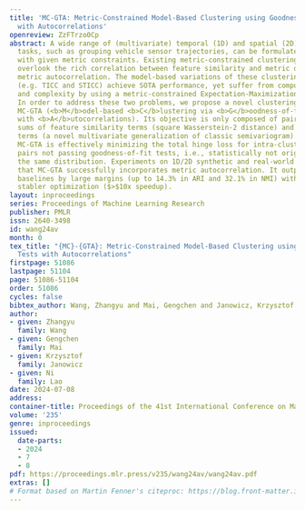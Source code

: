 ```yaml
---
title: 'MC-GTA: Metric-Constrained Model-Based Clustering using Goodness-of-fit Tests
  with Autocorrelations'
openreview: ZzFTrzo0Cp
abstract: A wide range of (multivariate) temporal (1D) and spatial (2D) data analysis
  tasks, such as grouping vehicle sensor trajectories, can be formulated as clustering
  with given metric constraints. Existing metric-constrained clustering algorithms
  overlook the rich correlation between feature similarity and metric distance, i.e.,
  metric autocorrelation. The model-based variations of these clustering algorithms
  (e.g. TICC and STICC) achieve SOTA performance, yet suffer from computational instability
  and complexity by using a metric-constrained Expectation-Maximization procedure.
  In order to address these two problems, we propose a novel clustering algorithm,
  MC-GTA (<b>M</b>odel-based <b>C</b>lustering via <b>G</b>oodness-of-fit <b>T</b>ests
  with <b>A</b>utocorrelations). Its objective is only composed of pairwise weighted
  sums of feature similarity terms (square Wasserstein-2 distance) and metric autocorrelation
  terms (a novel multivariate generalization of classic semivariogram). We show that
  MC-GTA is effectively minimizing the total hinge loss for intra-cluster observation
  pairs not passing goodness-of-fit tests, i.e., statistically not originating from
  the same distribution. Experiments on 1D/2D synthetic and real-world datasets demonstrate
  that MC-GTA successfully incorporates metric autocorrelation. It outperforms strong
  baselines by large margins (up to 14.3% in ARI and 32.1% in NMI) with faster and
  stabler optimization ($>$10x speedup).
layout: inproceedings
series: Proceedings of Machine Learning Research
publisher: PMLR
issn: 2640-3498
id: wang24av
month: 0
tex_title: "{MC}-{GTA}: Metric-Constrained Model-Based Clustering using Goodness-of-fit
  Tests with Autocorrelations"
firstpage: 51086
lastpage: 51104
page: 51086-51104
order: 51086
cycles: false
bibtex_author: Wang, Zhangyu and Mai, Gengchen and Janowicz, Krzysztof and Lao, Ni
author:
- given: Zhangyu
  family: Wang
- given: Gengchen
  family: Mai
- given: Krzysztof
  family: Janowicz
- given: Ni
  family: Lao
date: 2024-07-08
address:
container-title: Proceedings of the 41st International Conference on Machine Learning
volume: '235'
genre: inproceedings
issued:
  date-parts:
  - 2024
  - 7
  - 8
pdf: https://proceedings.mlr.press/v235/wang24av/wang24av.pdf
extras: []
# Format based on Martin Fenner's citeproc: https://blog.front-matter.io/posts/citeproc-yaml-for-bibliographies/
---
```

